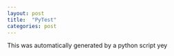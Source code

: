 ```yaml
---
layout: post
title:  "PyTest"
categories: post
---
```


This was automatically generated by a python script
yey
